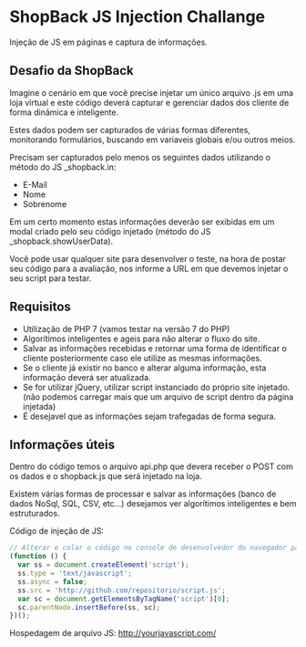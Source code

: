 # ShopBack JS Injection Challange
Injeção de JS em páginas e captura de informações.

## Desafio da ShopBack
Imagine o cenário em que você precise injetar um único arquivo .js em uma loja virtual e este código deverá capturar e gerenciar dados dos cliente de forma dinâmica e inteligente.

Estes dados podem ser capturados de várias formas diferentes, monitorando formulários, buscando em variaveis globais e/ou outros meios.

Precisam ser capturados pelo menos os seguintes dados utilizando o método do JS _shopback.in:
- E-Mail
- Nome
- Sobrenome

Em um certo momento estas informações deverão ser exibidas em um modal criado pelo seu código injetado (método do JS _shopback.showUserData).

Você pode usar qualquer site para desenvolver o teste, na hora de postar seu código para a avaliação, nos informe a URL em que devemos injetar o seu script para testar.

## Requisitos
- Utilização de PHP 7 (vamos testar na versão 7 do PHP)
- Algorítimos inteligentes e ageis para não alterar o fluxo do site.
- Salvar as informações recebidas e retornar uma forma de identificar o cliente posteriormente caso ele utilize as mesmas informações.
- Se o cliente já existir no banco e alterar alguma informação, esta informação deverá ser atualizada.
- Se for utilizar jQuery, utilizar script instanciado do próprio site injetado. (não podemos carregar mais que um arquivo de script dentro da página injetada)
- É desejavel que as informações sejam trafegadas de forma segura.


## Informações úteis
Dentro do código temos o arquivo api.php que devera receber o POST com os dados e o shopback.js que será injetado na loja.

Existem várias formas de processar e salvar as informações (banco de dados NoSql, SQL, CSV, etc...) desejamos ver algorítimos inteligentes e bem estruturados.

Código de injeção de JS:
```js
// Alterar e colar o código no console de desenvolvedor do navegador para iniciar o monitoramento dos dados
(function () {
  var ss = document.createElement('script');
  ss.type = 'text/javascript';
  ss.async = false;
  ss.src = 'http://github.com/repositorio/script.js';
  var sc = document.getElementsByTagName('script')[0];
  sc.parentNode.insertBefore(ss, sc);
})();
```

Hospedagem de arquivo JS: http://yourjavascript.com/